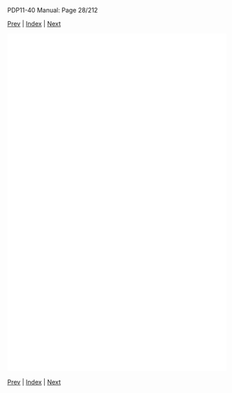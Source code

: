 PDP11-40 Manual: Page 28/212

[Prev](pdp11-40-000027.html) | [Index](index.html) | [Next](pdp11-40-000029.html)

![](pdp11-40-000028.gif)

[Prev](pdp11-40-000027.html) | [Index](index.html) | [Next](pdp11-40-000029.html)

